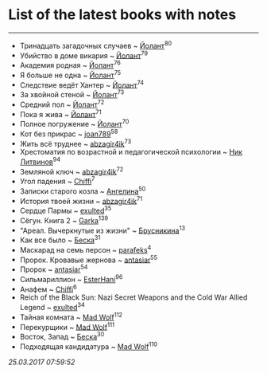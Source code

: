 # List of the latest books with notes
---

* Тринадцать загадочных случаев ~ [Йолант](users/104/104690883692185089260-google)<sup>80</sup>
* Убийство в доме викария ~ [Йолант](users/104/104690883692185089260-google)<sup>79</sup>
* Академия родная ~ [Йолант](users/104/104690883692185089260-google)<sup>76</sup>
* Я больше не одна ~ [Йолант](users/104/104690883692185089260-google)<sup>75</sup>
* Следствие ведёт Хантер ~ [Йолант](users/104/104690883692185089260-google)<sup>74</sup>
* За хвойной стеной ~ [Йолант](users/104/104690883692185089260-google)<sup>73</sup>
* Средний пол ~ [Йолант](users/104/104690883692185089260-google)<sup>72</sup>
* Пока я жива ~ [Йолант](users/104/104690883692185089260-google)<sup>71</sup>
* Полное погружение ~ [Йолант](users/104/104690883692185089260-google)<sup>70</sup>
* Кот без прикрас ~ [joan789](users/240/2401650-vkontakte)<sup>58</sup>
* Жить всё труднее ~ [abzagir4ik](users/362/3621623-vkontakte)<sup>73</sup>
* Хрестоматия по возрастной и педагогической психологии ~ [Ник Литвинов](users/241/241974816-vkontakte)<sup>94</sup>
* Земляной ключ ~ [abzagir4ik](users/362/3621623-vkontakte)<sup>72</sup>
* Угол падения ~ [Chiffi](users/105/105831994080785626680-google)<sup>7</sup>
* Записки старого козла ~ [Ангелина](users/837/83788782-vkontakte)<sup>50</sup>
* История твоей жизни ~ [abzagir4ik](users/362/3621623-vkontakte)<sup>71</sup>
* Сердце Пармы ~ [exulted](users/100/100599204551896265722-google)<sup>35</sup>
* Сёгун. Книга 2 ~ [Garka](users/115/115753719718250012620-google)<sup>139</sup>
* "Ареал. Вычеркнутые из жизни" ~ [Брусникина](users/374/374307269-vkontakte)<sup>13</sup>
* Как все было ~ [Беска](users/157/1577468-vkontakte)<sup>31</sup>
* Маскарад на семь персон ~ [parafeks](users/163/16366623-vkontakte)<sup>4</sup>
* Пророк. Кровавые жернова ~ [antasiar](users/688/68827372-vkontakte)<sup>55</sup>
* Пророк ~ [antasiar](users/688/68827372-vkontakte)<sup>54</sup>
* Сильмариллион ~ [EsterHani](users/305/30558181-vkontakte)<sup>96</sup>
* Анафем ~ [Chiffi](users/105/105831994080785626680-google)<sup>6</sup>
* Reich of the Black Sun: Nazi Secret Weapons and the Cold War Allied Legend ~ [exulted](users/100/100599204551896265722-google)<sup>34</sup>
* Тайная комната ~ [Mad Wolf](users/947/94738840-vkontakte)<sup>112</sup>
* Перекурщики ~ [Mad Wolf](users/947/94738840-vkontakte)<sup>111</sup>
* Восток, Запад ~ [Беска](users/157/1577468-vkontakte)<sup>30</sup>
* Подходящая кандидатура ~ [Mad Wolf](users/947/94738840-vkontakte)<sup>110</sup>


_25.03.2017 07:59:52_
